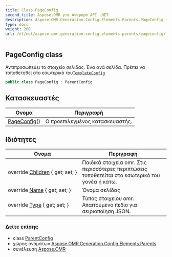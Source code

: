 ```yaml
---
title: Class PageConfig
second_title: Aspose.OMR για Αναφορά API .NET
description: Aspose.OMR.Generation.Config.Elements.Parents.PageConfig τάξη. Αντιπροσωπεύει το στοιχείο σελίδας. Ένα ανά σελίδα. Πρέπει να τοποθετηθεί στο εσωτερικό τουTemplateConfig
type: docs
weight: 260
url: /el/net/aspose.omr.generation.config.elements.parents/pageconfig/
---
```

## PageConfig class

Αντιπροσωπεύει το στοιχείο σελίδας. Ένα ανά σελίδα. Πρέπει να τοποθετηθεί στο εσωτερικό του[`TemplateConfig`](../../aspose.omr.generation.config/templateconfig/)

```csharp
public class PageConfig : ParentConfig
```

## Κατασκευαστές

| Ονομα | Περιγραφή |
| --- | --- |
| [PageConfig](pageconfig/)() | Ο προεπιλεγμένος κατασκευαστής. |

## Ιδιότητες

| Ονομα | Περιγραφή |
| --- | --- |
| override [Children](../../aspose.omr.generation.config.elements.parents/pageconfig/children/) { get; set; } | Παιδικά στοιχεία omr. Στις περισσότερες περιπτώσεις τοποθετείται στο εσωτερικό του γονέα ή κάτω. |
| override [Name](../../aspose.omr.generation.config.elements.parents/pageconfig/name/) { get; set; } | Όνομα σελίδας |
| override [Type](../../aspose.omr.generation.config.elements.parents/pageconfig/type/) { get; set; } | Τύπος στοιχείου omr. Απαιτούμενο πεδίο για σειριοποίηση JSON. |

### Δείτε επίσης

* class [ParentConfig](../../aspose.omr.generation.config/parentconfig/)
* χώρος ονομάτων [Aspose.OMR.Generation.Config.Elements.Parents](../../aspose.omr.generation.config.elements.parents/)
* συνέλευση [Aspose.OMR](../../)



